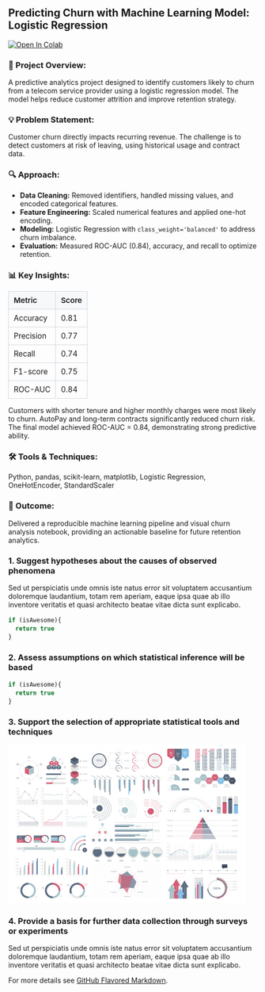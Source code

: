 ## Predicting Churn with Machine Learning Model: Logistic Regression

[![Open In Colab](https://colab.research.google.com/assets/colab-badge.svg)](https://colab.research.google.com/github/cdsouza2701/YOUR_REPO/blob/main/YOUR_NOTEBOOK.ipynb)


### 🧩 Project Overview: 
A predictive analytics project designed to identify customers likely to churn from a telecom service provider using a logistic regression model. The model helps reduce customer attrition and improve retention strategy.

### 💡 Problem Statement: 
Customer churn directly impacts recurring revenue. The challenge is to detect customers at risk of leaving, using historical usage and contract data.

### 🔍 Approach: 
- **Data Cleaning:** Removed identifiers, handled missing values, and encoded categorical features.  
- **Feature Engineering:** Scaled numerical features and applied one-hot encoding.  
- **Modeling:** Logistic Regression with `class_weight='balanced'` to address churn imbalance.  
- **Evaluation:** Measured ROC-AUC (0.84), accuracy, and recall to optimize retention.  

### 📊 Key Insights:

<!-- <table style="width:55%; text-align:left; border-collapse:collapse;">
  <tr><th>Metric</th><th>Score</th></tr>
  <tr><td>Accuracy</td><td>0.81</td></tr>
  <tr><td>Precision</td><td>0.77</td></tr>
  <tr><td>Recall</td><td>0.74</td></tr>
  <tr><td>F1-score</td><td>0.75</td></tr>
  <tr><td>ROC-AUC</td><td>0.84</td></tr>
</table> -->

<!-- <table style="width:55%; text-align:left; border-collapse:collapse;">
  <tr>
    <th style="border-bottom:1px solid #ccc; padding:6px 8px;">Metric</th>
    <th style="border-bottom:1px solid #ccc; padding:6px 8px;">Score</th>
  </tr>
  <tr>
    <td style="border-bottom:1px solid #eee; padding:6px 8px;">Accuracy</td>
    <td style="border-bottom:1px solid #eee; padding:6px 8px; font-weight:bold;">0.81</td>
  </tr>
  <tr>
    <td style="border-bottom:1px solid #eee; padding:6px 8px;">Precision</td>
    <td style="border-bottom:1px solid #eee; padding:6px 8px; font-weight:bold;">0.77</td>
  </tr>
  <tr>
    <td style="border-bottom:1px solid #eee; padding:6px 8px;">Recall</td>
    <td style="border-bottom:1px solid #eee; padding:6px 8px; font-weight:bold;">0.74</td>
  </tr>
  <tr>
    <td style="border-bottom:1px solid #eee; padding:6px 8px;">F1-score</td>
    <td style="border-bottom:1px solid #eee; padding:6px 8px; font-weight:bold;">0.75</td>
  </tr>
  <tr>
    <td style="padding:6px 8px;">ROC-AUC</td>
    <td style="padding:6px 8px; font-weight:bold;">0.84</td>
  </tr>
</table> -->

<table style="border-collapse:collapse; width:260px; font-size:0.95rem;">
  <tr>
    <th style="border:1px solid #d0d7de; background-color:#f6f8fa; text-align:left; padding:8px 10px; font-weight:600;">
      Metric
    </th>
    <th style="border:1px solid #d0d7de; background-color:#f6f8fa; text-align:left; padding:8px 10px; font-weight:600;">
      Score
    </th>
  </tr>
  <tr>
    <td style="border:1px solid #d0d7de; padding:8px 10px;">Accuracy</td>
    <td style="border:1px solid #d0d7de; padding:8px 10px;">0.81</td>
  </tr>
  <tr>
    <td style="border:1px solid #d0d7de; padding:8px 10px;">Precision</td>
    <td style="border:1px solid #d0d7de; padding:8px 10px;">0.77</td>
  </tr>
  <tr>
    <td style="border:1px solid #d0d7de; padding:8px 10px;">Recall</td>
    <td style="border:1px solid #d0d7de; padding:8px 10px;">0.74</td>
  </tr>
  <tr>
    <td style="border:1px solid #d0d7de; padding:8px 10px;">F1-score</td>
    <td style="border:1px solid #d0d7de; padding:8px 10px;">0.75</td>
  </tr>
  <tr>
    <td style="border:1px solid #d0d7de; padding:8px 10px;">ROC-AUC</td>
    <td style="border:1px solid #d0d7de; padding:8px 10px;">0.84</td>
  </tr>
</table>

Customers with shorter tenure and higher monthly charges were most likely to churn.
AutoPay and long-term contracts significantly reduced churn risk.
The final model achieved ROC-AUC = 0.84, demonstrating strong predictive ability.

### 🛠️ Tools & Techniques:
Python, pandas, scikit-learn, matplotlib, Logistic Regression, OneHotEncoder, StandardScaler

### 🚀 Outcome:
Delivered a reproducible machine learning pipeline and visual churn analysis notebook, providing an actionable baseline for future retention analytics.


### 1. Suggest hypotheses about the causes of observed phenomena

Sed ut perspiciatis unde omnis iste natus error sit voluptatem accusantium doloremque laudantium, totam rem aperiam, eaque ipsa quae ab illo inventore veritatis et quasi architecto beatae vitae dicta sunt explicabo. 

```javascript
if (isAwesome){
  return true
}
```

### 2. Assess assumptions on which statistical inference will be based

```javascript
if (isAwesome){
  return true
}
```

### 3. Support the selection of appropriate statistical tools and techniques

<img src="images/dummy_thumbnail.jpg?raw=true"/>

### 4. Provide a basis for further data collection through surveys or experiments

Sed ut perspiciatis unde omnis iste natus error sit voluptatem accusantium doloremque laudantium, totam rem aperiam, eaque ipsa quae ab illo inventore veritatis et quasi architecto beatae vitae dicta sunt explicabo. 

For more details see [GitHub Flavored Markdown](https://guides.github.com/features/mastering-markdown/).
